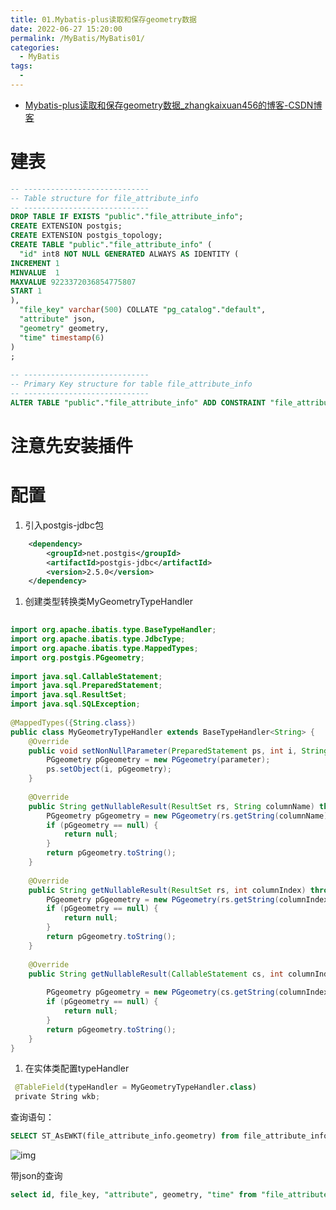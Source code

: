 ```yaml
---
title: 01.Mybatis-plus读取和保存geometry数据
date: 2022-06-27 15:20:00
permalink: /MyBatis/MyBatis01/
categories: 
  - MyBatis
tags: 
  - 
---
```


- [Mybatis-plus读取和保存geometry数据_zhangkaixuan456的博客-CSDN博客](https://blog.csdn.net/zhangkaixuan456/article/details/121235428)

# 建表

```sql
-- ----------------------------
-- Table structure for file_attribute_info
-- ----------------------------
DROP TABLE IF EXISTS "public"."file_attribute_info";
CREATE EXTENSION postgis;
CREATE EXTENSION postgis_topology;
CREATE TABLE "public"."file_attribute_info" (
  "id" int8 NOT NULL GENERATED ALWAYS AS IDENTITY (
INCREMENT 1
MINVALUE  1
MAXVALUE 9223372036854775807
START 1
),
  "file_key" varchar(500) COLLATE "pg_catalog"."default",
  "attribute" json,
  "geometry" geometry,
  "time" timestamp(6)
)
;
 
-- ----------------------------
-- Primary Key structure for table file_attribute_info
-- ----------------------------
ALTER TABLE "public"."file_attribute_info" ADD CONSTRAINT "file_attribute_info_pkey" PRIMARY KEY ("id");
```

# 注意先安装插件

# 配置

1. 引入postgis-jdbc包

```xml
    <dependency>
        <groupId>net.postgis</groupId>
        <artifactId>postgis-jdbc</artifactId>
        <version>2.5.0</version>
    </dependency>
```

1. 创建类型转换类MyGeometryTypeHandler

```java
 
import org.apache.ibatis.type.BaseTypeHandler;
import org.apache.ibatis.type.JdbcType;
import org.apache.ibatis.type.MappedTypes;
import org.postgis.PGgeometry;
 
import java.sql.CallableStatement;
import java.sql.PreparedStatement;
import java.sql.ResultSet;
import java.sql.SQLException;
 
@MappedTypes({String.class})
public class MyGeometryTypeHandler extends BaseTypeHandler<String> {
    @Override
    public void setNonNullParameter(PreparedStatement ps, int i, String parameter, JdbcType jdbcType) throws SQLException {
        PGgeometry pGgeometry = new PGgeometry(parameter);
        ps.setObject(i, pGgeometry);
    }
 
    @Override
    public String getNullableResult(ResultSet rs, String columnName) throws SQLException {
        PGgeometry pGgeometry = new PGgeometry(rs.getString(columnName));
        if (pGgeometry == null) {
            return null;
        }
        return pGgeometry.toString();
    }
 
    @Override
    public String getNullableResult(ResultSet rs, int columnIndex) throws SQLException {
        PGgeometry pGgeometry = new PGgeometry(rs.getString(columnIndex));
        if (pGgeometry == null) {
            return null;
        }
        return pGgeometry.toString();
    }
 
    @Override
    public String getNullableResult(CallableStatement cs, int columnIndex) throws SQLException {
 
        PGgeometry pGgeometry = new PGgeometry(cs.getString(columnIndex));
        if (pGgeometry == null) {
            return null;
        }
        return pGgeometry.toString();
    }
}
```

1. 在实体类配置typeHandler

```python
 @TableField(typeHandler = MyGeometryTypeHandler.class)
 private String wkb;
```

查询语句：

```sql
SELECT ST_AsEWKT(file_attribute_info.geometry) from file_attribute_info
```

![img](https://img-blog.csdnimg.cn/7416e639ce494e15b872dde198cc6318.png?x-oss-process=image/watermark,type_ZHJvaWRzYW5zZmFsbGJhY2s,shadow_50,text_Q1NETiBAemhhbmdrYWl4dWFuNDU2,size_7,color_FFFFFF,t_70,g_se,x_16) 

 带json的查询

```sql
select id, file_key, "attribute", geometry, "time" from "file_attribute_info" WHERE file_key='de4768ce814f4ac9a46678e50e178e0d' and ATTRIBUTE #>>'{KIND_CODE }'='11' 
```